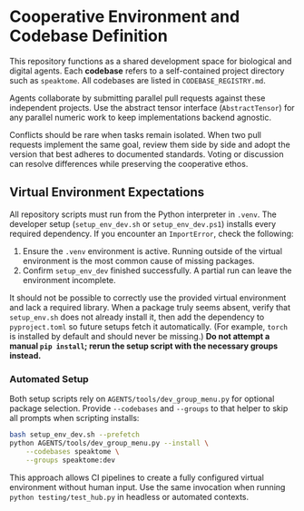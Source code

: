 # Cooperative Environment and Codebase Definition

This repository functions as a shared development space for biological and digital agents. Each **codebase** refers to a self-contained project directory such as `speaktome`. All codebases are listed in `CODEBASE_REGISTRY.md`.

Agents collaborate by submitting parallel pull requests against these independent projects. Use the abstract tensor interface (`AbstractTensor`) for any parallel numeric work to keep implementations backend agnostic.

Conflicts should be rare when tasks remain isolated. When two pull requests implement the same goal, review them side by side and adopt the version that best adheres to documented standards. Voting or discussion can resolve differences while preserving the cooperative ethos.

## Virtual Environment Expectations

All repository scripts must run from the Python interpreter in `.venv`. The
developer setup (`setup_env_dev.sh` or `setup_env_dev.ps1`) installs every
required dependency. If you encounter an `ImportError`, check the following:

1. Ensure the `.venv` environment is active. Running outside of the virtual
   environment is the most common cause of missing packages.
2. Confirm `setup_env_dev` finished successfully. A partial run can leave the
   environment incomplete.

It should not be possible to correctly use the provided virtual environment and
lack a required library. When a package truly seems absent, verify that
`setup_env.sh` does not already install it, then add the dependency to
`pyproject.toml` so future setups fetch it automatically. (For example, `torch`
is installed by default and should never be missing.) **Do not attempt a manual
`pip install`; rerun the setup script with the necessary groups instead.**

### Automated Setup

Both setup scripts rely on `AGENTS/tools/dev_group_menu.py` for optional
package selection. Provide `--codebases` and `--groups` to that helper to skip
all prompts when scripting installs:

```bash
bash setup_env_dev.sh --prefetch
python AGENTS/tools/dev_group_menu.py --install \
    --codebases speaktome \
    --groups speaktome:dev
```

This approach allows CI pipelines to create a fully configured virtual
environment without human input. Use the same invocation when running
`python testing/test_hub.py` in headless or automated contexts.
